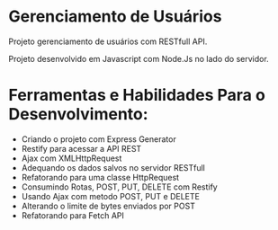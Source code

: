 # Gerenciamento de Usuários

Projeto gerenciamento de usuários com RESTfull API.

Projeto desenvolvido em Javascript com Node.Js no lado do servidor.

# Ferramentas e Habilidades Para o Desenvolvimento:

- Criando o projeto com Express Generator
- Restify para acessar a API REST
- Ajax com XMLHttpRequest
- Adequando os dados salvos no servidor RESTfull
- Refatorando para uma classe HttpRequest
- Consumindo Rotas, POST, PUT, DELETE com Restify
- Usando Ajax com metodo POST, PUT e DELETE
- Alterando o limite de bytes enviados por POST
- Refatorando para Fetch API
